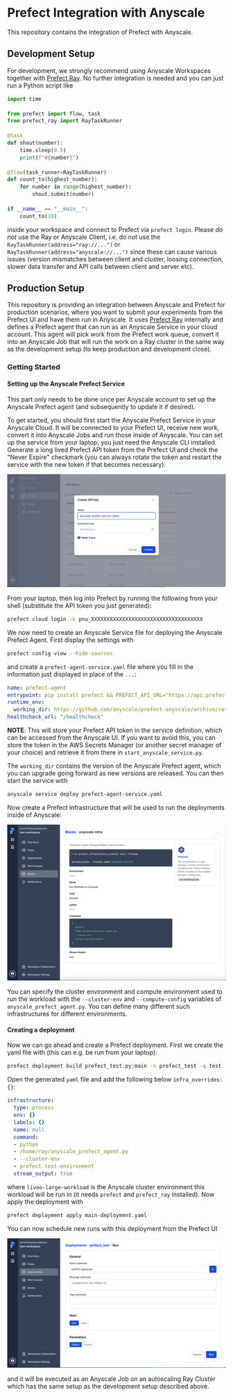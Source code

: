 # Prefect Integration with Anyscale

This repository contains the integration of Prefect with Anyscale.

## Development Setup

For development, we strongly recommend using Anyscale Workspaces together with [Prefect Ray](https://github.com/PrefectHQ/prefect-ray).
No further integration is needed and you can just run a Python script like
```python
import time

from prefect import flow, task
from prefect_ray import RayTaskRunner

@task
def shout(number):
    time.sleep(0.5)
    print(f"#{number}")

@flow(task_runner=RayTaskRunner)
def count_to(highest_number):
    for number in range(highest_number):
        shout.submit(number)

if __name__ == "__main__":
    count_to(10)
```
inside your workspace and connect to Prefect via `prefect login`. Please *do not* use the Ray or Anyscale Client, i.e.
do not use the `RayTaskRunner(address="ray://...")` or `RayTaskRunner(address="anyscale://...")` since these can
cause various issues (version mismatches between client and cluster, loosing connection, slower data transfer and API
calls between client and server etc).

## Production Setup

This repository is providing an integration between Anyscale and Prefect for production scenarios, where you
want to submit your experiments from the Prefect UI and have them run in Anyscale. It uses
[Prefect Ray](https://github.com/PrefectHQ/prefect-ray) internally and defines a Prefect agent that can run
as an Anyscale Service in your cloud account. This agent will pick work from the Prefect work queue, convert it
into an Anyscale Job that will run the work on a Ray cluster in the same way as the development setup (to keep
production and development close).

### Getting Started

#### Setting up the Anyscale Prefect Service

This part only needs to be done once per Anyscale account to set up
the Anyscale Prefect agent (and subsequently to update it if desired).

To get started, you should first start the Anyscale Prefect Service in your Anyscale Cloud. It will be connected
to your Prefect UI, receive new work, convert it into Anyscale Jobs and run those inside of Anyscale. You can set
up the service from your laptop, you just need the Anyscale CLI installed. Generate a long lived Prefect API token
from the Prefect UI and check the "Never Expire" checkmark (you can always rotate the token and restart the service
with the new token if that becomes necessary):

![set up prefect api token](./prefect_api_token.png)

From your laptop, then log into Prefect by running the following from your shell (substitute the API token you just generated):
```bash
prefect cloud login -k pnu_XXXXXXXXXXXXXXXXXXXXXXXXXXXXXXXXXXXX
```

We now need to create an Anyscale Service file for deploying the Anyscale Prefect Agent. First display the settings with
```bash
prefect config view --hide-sources
```
and create a `prefect-agent-service.yaml` file where you fill in the information just displayed in place of the `...`:
```yaml
name: prefect-agent
entrypoint: pip install prefect && PREFECT_API_URL="https://api.prefect.cloud/api/accounts/..." PREFECT_API_KEY="..." python start_anyscale_service.py --queue test
runtime_env:
  working_dir: https://github.com/anyscale/prefect-anyscale/archive/refs/tags/v0.0.2.zip
healthcheck_url: "/healthcheck"
```

**NOTE**: This will store your Prefect API token in the service
definition, which can be accessed from the Anyscale UI.  If you want
to avoid this, you can store the token in the AWS Secrets Manager (or
another secret manager of your choice) and retrieve it from there in
`start_anyscale_service.py`.

The `working_dir` contains the version of the Anyscale Prefect agent, which you can upgrade going forward as new versions are released.
You can then start the service with
```bash
anyscale service deploy prefect-agent-service.yaml
```

Now create a Prefect infrastructure that will be used to run the deployments inside of Anyscale:

![set up prefect infra](./set_up_prefect_infra.png)

You can specify the cluster environment and compute environment used to run the workload with the `--cluster-env` and `--compute-config`
variables of `anyscale_prefect_agent.py`. You can define many different such infrastructures for different environments.

#### Creating a deployment

Now we can go ahead and create a Prefect deployment. First we create the yaml file with (this can e.g. be run from your laptop):
```bash
prefect deployment build prefect_test.py:main -n prefect_test -q test --storage-block s3/test-storage
```
Open the generated `yaml` file and add the following below `infra_overrides: {}`:
```yaml
infrastructure:
  type: process
  env: {}
  labels: {}
  name: null
  command:
  - python
  - /home/ray/anyscale_prefect_agent.py
  - --cluster-env
  - prefect-test-environment
  stream_output: true
```
where `liveo-large-workload` is the Anyscale cluster environment this workload will be run in (it needs `prefect` and `prefect_ray` installed).
Now apply the deployment with
```bash
prefect deployment apply main-deployment.yaml
```

You can now schedule new runs with this deployment from the Prefect UI


![set up prefect api token](./prefect_submit_run.png)

and it will be executed as an Anyscale Job on an autoscaling Ray Cluster which has the same setup as the development setup described above.